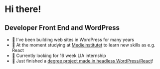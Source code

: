 # Hi there!

## Developer Front End and WordPress
- 🌟 I've been building web sites in WordPress for many years
- 🌟 At the moment studying at [Medieinstitutet](https://github.com/Medieinstitutet) to learn new skills as e.g. React
- 🌟 Currently looking for 16 week LIA internship
- 🌟 Just finished a [degree project made in headless WordPress/React](https://github.com/PerRosen63/matpumpa)!


<!---
PerRosen63/PerRosen63 is a ✨ special ✨ repository because its `README.md` (this file) appears on your GitHub profile.
You can click the Preview link to take a look at your changes.
--->
